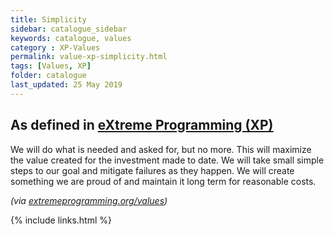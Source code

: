 ```yaml
---
title: Simplicity
sidebar: catalogue_sidebar
keywords: catalogue, values
category : XP-Values
permalink: value-xp-simplicity.html
tags: [Values, XP]
folder: catalogue
last_updated: 25 May 2019
---
```


## As defined in [eXtreme Programming (XP)](xp-archetype)
We will do what is needed and asked for, but no more. This will maximize the value created for the investment made to date. We will take small simple steps to our goal and mitigate failures as they happen. We will create something we are proud of and maintain it long term for reasonable costs. 

*(via [extremeprogramming.org/values](http://www.extremeprogramming.org/values.html))*

{% include links.html %}
